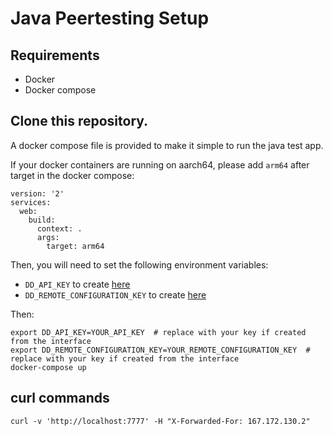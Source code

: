 # Java Peertesting Setup

## Requirements

- Docker
- Docker compose

## Clone this repository.
A docker compose file is provided to make it simple to run the java test app.

If your docker containers are running on aarch64, please add `arm64` after target in the docker compose:
```code
version: '2'
services:
  web:
    build:
      context: .
      args:
        target: arm64
```

Then, you will need to set the following environment variables:
 * `DD_API_KEY` to create [here](https://dd.datad0g.com/organization-settings/api-keys)
 * `DD_REMOTE_CONFIGURATION_KEY` to create [here](https://dd.datad0g.com/organization-settings/remote-config)

Then:
```shell
export DD_API_KEY=YOUR_API_KEY  # replace with your key if created from the interface
export DD_REMOTE_CONFIGURATION_KEY=YOUR_REMOTE_CONFIGURATION_KEY  # replace with your key if created from the interface
docker-compose up
```

## curl commands
```shell
curl -v 'http://localhost:7777' -H "X-Forwarded-For: 167.172.130.2"
```
